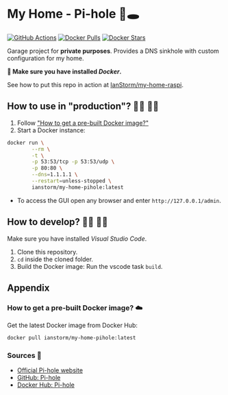 # My Home - Pi-hole 🥧🕳️

[![GitHub Actions](https://img.shields.io/endpoint.svg?url=https%3A%2F%2Factions-badge.atrox.dev%2FIanStorm%2Fmy-home-pihole%2Fbadge%3Fref%3Dmain&style=flat&label=build&logo=none)](https://actions-badge.atrox.dev/IanStorm/my-home-pihole/goto?ref=main)
[![Docker Pulls](https://img.shields.io/docker/pulls/ianstorm/my-home-pihole)](https://hub.docker.com/r/ianstorm/my-home-pihole)
[![Docker Stars](https://img.shields.io/docker/stars/ianstorm/my-home-pihole)](https://hub.docker.com/r/ianstorm/my-home-pihole)

Garage project for **private purposes**.
Provides a DNS sinkhole with custom configuration for my home.

**🐳 Make sure you have installed *Docker*.**

See how to put this repo in action at [IanStorm/my-home-raspi](https://github.com/IanStorm/my-home-raspi).


## How to use in "production"? 👨‍💼 👩‍💼

1. Follow ["How to get a pre-built Docker image?"](#how-to-get-a-pre-built-docker-image-☁️)
2. Start a Docker instance:
```sh
docker run \
		--rm \
		-t \
		-p 53:53/tcp -p 53:53/udp \
		-p 80:80 \
		--dns=1.1.1.1 \
		--restart=unless-stopped \
		ianstorm/my-home-pihole:latest
```
* To access the GUI open any browser and enter `http://127.0.0.1/admin`.


## How to develop? 👨‍💻 👩‍💻

Make sure you have installed *Visual Studio Code*.

1. Clone this repository.
2. `cd` inside the cloned folder.
2. Build the Docker image: Run the vscode task `build`.


## Appendix


### How to get a pre-built Docker image? ☁️

Get the latest Docker image from Docker Hub:
```sh
docker pull ianstorm/my-home-pihole:latest
```


### Sources 📙

* [Official Pi-hole website](https://pi-hole.net/)
* [GitHub: Pi-hole](https://github.com/pi-hole/pi-hole#readme)
* [Docker Hub: Pi-hole](https://hub.docker.com/r/pihole/pihole)
